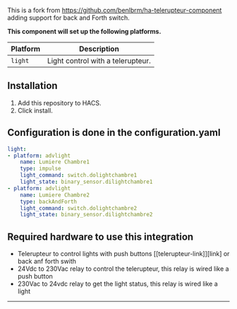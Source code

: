 This is a fork from https://github.com/benlbrm/ha-telerupteur-component adding support for back and Forth switch.

**This component will set up the following platforms.**

Platform | Description
-- | --
`light` | Light control with a telerupteur.


## Installation

1. Add this repository to HACS.
2. Click install.


## Configuration is done in the configuration.yaml
```yaml
light:
- platform: advlight
    name: Lumiere Chambre1
    type: impulse
    light_command: switch.dolightchambre1
    light_state: binary_sensor.dilightchambre1
- platform: advlight
    name: Lumiere Chambre2
    type: backAndForth
    light_command: switch.dolightchambre2
    light_state: binary_sensor.dilightchambre2
```

## Required hardware to use this integration

- Telerupteur to control lights with push buttons [[telerupteur-link]][link] or back anf forth swith
- 24Vdc to 230Vac relay to control the telerupteur, this relay is wired like a push button
- 230Vac to 24vdc relay to get the light status, this relay is wired like a light

<!---->

***

[integration_advlight]: https://github.com/Elwinmage/ha-adv-light-component
[commits-shield]: https://img.shields.io/github/commit-activity/y/Elwinmage/ha-adv-light-component.svg?style=for-the-badge
[commits]: https://github.com/Elwinmage/ha-adv-light-component/commits/master
[hacs]: https://hacs.xyz
[hacsbadge]: https://img.shields.io/badge/HACS-Custom-orange.svg?style=for-the-badge
[exampleimg]: example.png
[forum]: https://community.home-assistant.io/
[license]: https://github.com/Elwinmage/ha-adv-light-component/blob/main/LICENSE
[license-shield]: https://img.shields.io/github/license/Elwinmage/ha-adv-light-component.svg?style=for-the-badge
[maintenance-shield]: https://img.shields.io/badge/maintainer-Elwinmage-blue.svg?style=for-the-badge
[releases-shield]: https://img.shields.io/github/release/Elwinmage/ha-adv-light-component.svg?style=for-the-badge
[releases]: https://github.com/Elwinmage/ha-adv-light-component/releases
[user_profile]: https://github.com/Elwinmage

